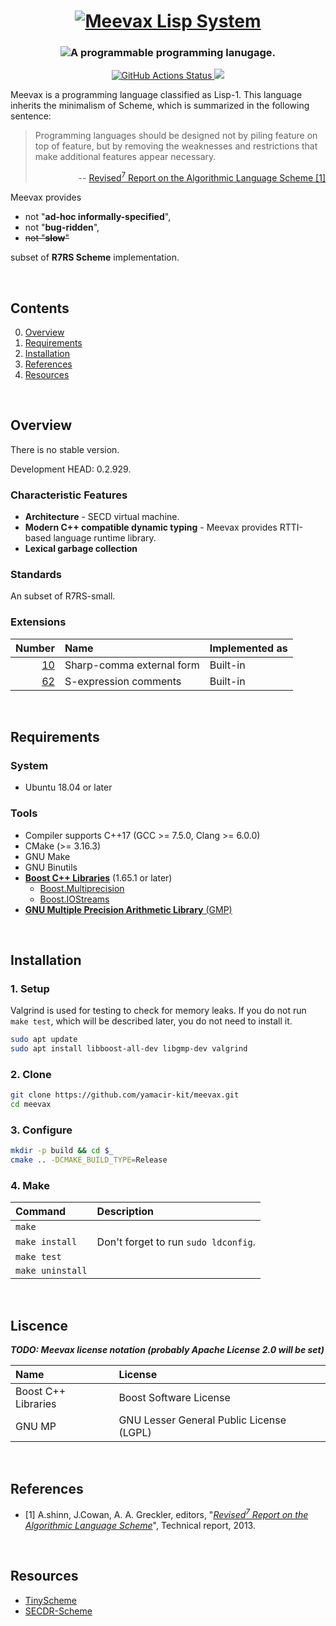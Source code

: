<h1 align="center">
  <a href="https://github.com/yamacir-kit/meevax/">
    <img src="https://github.com/yamacir-kit/meevax/wiki/svg/meevax-logo.v8.png" alt="Meevax Lisp System"/>
  </a>
</h1>

<h3 align="center">
  <img src="https://github.com/yamacir-kit/meevax/wiki/svg/description.png" alt="A programmable programming lanugage."/>
</h3>

<p align="center">
  <a href="https://github.com/yamacir-kit/meevax/actions">
    <img src="https://github.com/yamacir-kit/meevax/workflows/CI/badge.svg" alt="GitHub Actions Status"/>
  </a>
  <a href="https://www.codacy.com/manual/yamacir-kit/meevax?utm_source=github.com&amp;utm_medium=referral&amp;utm_content=yamacir-kit/meevax&amp;utm_campaign=Badge_Grade">
    <img src="https://api.codacy.com/project/badge/Grade/ebd3aba61f1141049229031b7f068de9"/>
  </a>
</p>

Meevax is a programming language classified as Lisp-1.
This language inherits the minimalism of Scheme, which is summarized in the following sentence:

> Programming languages should be designed not by piling feature on top of feature, but by removing the weaknesses and restrictions that make additional features appear necessary.
> <p align="right"> --
>   <a href="https://bitbucket.org/cowan/r7rs/raw/tip/rnrs/r7rs.pdf"> Revised<sup>7</sup> Report on the Algorithmic Language Scheme [1] </a>
> </p>

Meevax provides

*   not "**ad-hoc informally-specified**",
*   not "**bug-ridden**",
*   ~~not "**slow**"~~

subset of **R7RS Scheme** implementation.

<br/>


## Contents

0. [Overview](#Overview)
1. [Requirements](#Requirements)
2. [Installation](#Installation)
3. [References](#References)
4. [Resources](#Resources)

<br/>


## Overview

There is no stable version.

Development HEAD: 0.2.929.

### Characteristic Features

-   **Architecture** - SECD virtual machine.
-   **Modern C++ compatible dynamic typing** - Meevax provides RTTI-based language runtime library.
-   **Lexical garbage collection**

### Standards

An subset of R7RS-small.

### Extensions

| Number                                                | Name                       | Implemented as |
|------------------------------------------------------:|:---------------------------|:---------------|
|  [10](https://srfi.schemers.org/srfi-10/srfi-10.html) | Sharp-comma external form  | Built-in
|  [62](https://srfi.schemers.org/srfi-62/srfi-62.html) | S-expression comments      | Built-in

<br/>


## Requirements

### System

-   Ubuntu 18.04 or later

### Tools

-   Compiler supports C++17 (GCC >= 7.5.0, Clang >= 6.0.0)
-   CMake (>= 3.16.3)
-   GNU Make
-   GNU Binutils
-   [**Boost C++ Libraries**](https://www.boost.org/) (1.65.1 or later)
    - [Boost.Multiprecision](https://www.boost.org/doc/libs/release/libs/multiprecision/)
    - [Boost.IOStreams](https://www.boost.org/doc/libs/release/libs/iostreams/)
-   [**GNU Multiple Precision Arithmetic Library** (GMP)](https://gmplib.org/)

<br/>


## Installation


### 1. Setup

Valgrind is used for testing to check for memory leaks.
If you do not run `make test`, which will be described later, you do not need to install it.

``` bash
sudo apt update
sudo apt install libboost-all-dev libgmp-dev valgrind
```

### 2. Clone

``` bash
git clone https://github.com/yamacir-kit/meevax.git
cd meevax
```

### 3. Configure

``` bash
mkdir -p build && cd $_
cmake .. -DCMAKE_BUILD_TYPE=Release
```

### 4. Make

| Command          | Description |
|:-----------------|:--|
| `make`           |
| `make install`   | Don't forget to run `sudo ldconfig`.
| `make test`      |
| `make uninstall` |

<br/>


## Liscence

***TODO: Meevax license notation (probably Apache License 2.0 will be set)***

| Name                | License                                  |
|:--------------------|:-----------------------------------------|
| Boost C++ Libraries | Boost Software License                   |
| GNU MP              | GNU Lesser General Public License (LGPL) |

<br/>


## References

- [1] A.shinn, J.Cowan, A. A. Greckler, editors, "<cite><a href="https://bitbucket.org/cowan/r7rs/raw/tip/rnrs/r7rs.pdf">Revised<sup>7</sup> Report on the Algorithmic Language Scheme</a></cite>", Technical report, 2013.

<br/>


## Resources

*   [TinyScheme](http://tinyscheme.sourceforge.net/)
*   [SECDR-Scheme](http://www.maroon.dti.ne.jp/nagar17/mulasame/)
